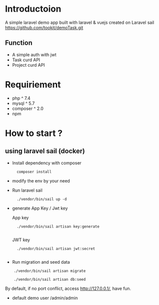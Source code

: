 # Introductoion

A simple laravel demo app built with laravel & vuejs created on Laravel sail
https://github.com/tookit/demoTask.git



## Function

- A simple auth with jwt
- Task curd API
- Project curd API


# Requiriement

- php ^ 7.4
- mysql ^ 5.7
- composer ^ 2.0 
- npm

# How to start ?

## using laravel sail (docker)

- Install dependency with composer
  

  ```
    composer install
  ```

- modify the env by your need

- Run laravel sail
  
  ```
    ./vendor/bin/sail up -d

  ```

- generate App Key / Jwt key
  
  App key

  ```
    ./vendor/bin/sail artisan key:generate
    
  ```


  JWT key 
  
  ```
    ./vendor/bin/sail artisan jwt:secret
    
  ```  
- Run migration and seed data

```
    ./vendor/bin/sail artisan migrate
```

```
    ./vendor/bin/sail artisan db:seed
```





By default, if no port conflict,  access http://127.0.0.1/, have fun.

- default demo user /admin/admin


